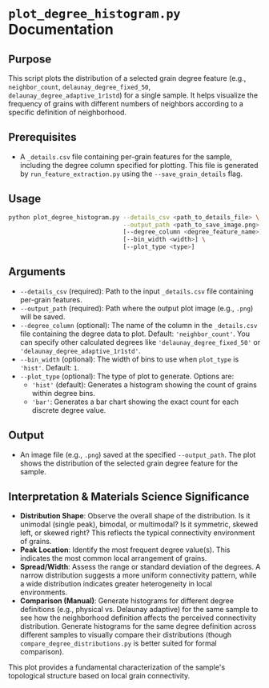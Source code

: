 # `plot_degree_histogram.py` Documentation

## Purpose

This script plots the distribution of a selected grain degree feature (e.g., `neighbor_count`, `delaunay_degree_fixed_50`, `delaunay_degree_adaptive_1r1std`) for a single sample. It helps visualize the frequency of grains with different numbers of neighbors according to a specific definition of neighborhood.

## Prerequisites

*   A `_details.csv` file containing per-grain features for the sample, including the degree column specified for plotting. This file is generated by `run_feature_extraction.py` using the `--save_grain_details` flag.

## Usage

```bash
python plot_degree_histogram.py --details_csv <path_to_details_file> \
                                --output_path <path_to_save_image.png> \
                                [--degree_column <degree_feature_name>] \
                                [--bin_width <width>] \
                                [--plot_type <type>]
```

## Arguments

*   `--details_csv` (required): Path to the input `_details.csv` file containing per-grain features.
*   `--output_path` (required): Path where the output plot image (e.g., `.png`) will be saved.
*   `--degree_column` (optional): The name of the column in the `_details.csv` file containing the degree data to plot. Default: `'neighbor_count'`. You can specify other calculated degrees like `'delaunay_degree_fixed_50'` or `'delaunay_degree_adaptive_1r1std'`.
*   `--bin_width` (optional): The width of bins to use when `plot_type` is `'hist'`. Default: `1`.
*   `--plot_type` (optional): The type of plot to generate. Options are:
    *   `'hist'` (default): Generates a histogram showing the count of grains within degree bins.
    *   `'bar'`: Generates a bar chart showing the exact count for each discrete degree value.

## Output

*   An image file (e.g., `.png`) saved at the specified `--output_path`. The plot shows the distribution of the selected grain degree feature for the sample.

## Interpretation & Materials Science Significance

*   **Distribution Shape**: Observe the overall shape of the distribution. Is it unimodal (single peak), bimodal, or multimodal? Is it symmetric, skewed left, or skewed right? This reflects the typical connectivity environment of grains.
*   **Peak Location**: Identify the most frequent degree value(s). This indicates the most common local arrangement of grains.
*   **Spread/Width**: Assess the range or standard deviation of the degrees. A narrow distribution suggests a more uniform connectivity pattern, while a wide distribution indicates greater heterogeneity in local environments.
*   **Comparison (Manual)**: Generate histograms for different degree definitions (e.g., physical vs. Delaunay adaptive) for the same sample to see how the neighborhood definition affects the perceived connectivity distribution. Generate histograms for the same degree definition across different samples to visually compare their distributions (though `compare_degree_distributions.py` is better suited for formal comparison).

This plot provides a fundamental characterization of the sample's topological structure based on local grain connectivity.
